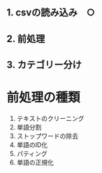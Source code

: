 ## 1. csvの読み込み　○
## 2. 前処理
## 3. カテゴリー分け

# 前処理の種類
1. テキストのクリーニング
2. 単語分割
3. ストップワードの除去
4. 単語のID化
5. パティング
6. 単語の正規化